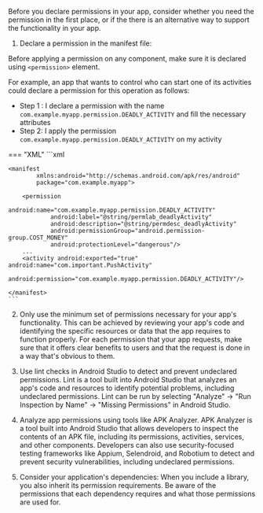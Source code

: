 Before you declare permissions in your app, consider whether you need the permission in the first place, or if the there is an alternative way to support the functionality in your app.

1. Declare a permission in the manifest file:

  Before applying a permission on any component, make sure it is declared using `<permission>` element.

  For example, an app that wants to control who can start one of its activities could declare a permission for this operation as follows:

  * Step 1 : I declare a permission with the name `com.example.myapp.permission.DEADLY_ACTIVITY` and fill the necessary attributes
  * Step 2: I apply the permission `com.example.myapp.permission.DEADLY_ACTIVITY` on my activity


=== "XML"
	```xml
	
	<manifest
	        xmlns:android="http://schemas.android.com/apk/res/android"
	        package="com.example.myapp">
	
	    <permission
	            android:name="com.example.myapp.permission.DEADLY_ACTIVITY"
	            android:label="@string/permlab_deadlyActivity"
	            android:description="@string/permdesc_deadlyActivity"
	            android:permissionGroup="android.permission-group.COST_MONEY"
	            android:protectionLevel="dangerous"/>
	    ...
	    <activity android:exported="true" android:name="com.important.PushActivity"
	              android:permission="com.example.myapp.permission.DEADLY_ACTIVITY"/>
	
	</manifest>
	```



2. Only use the minimum set of permissions necessary for your app's functionality. This can be achieved by reviewing your app's code and identifying the specific resources or data that the app requires to function properly.
   For each permission that your app requests, make sure that it offers clear benefits to users and that the request is done in a way that's obvious to them.
   
3. Use lint checks in Android Studio to detect and prevent undeclared permissions. Lint is a tool built into Android Studio that analyzes an app's code and resources to identify potential problems, including undeclared permissions. Lint can be run by selecting "Analyze" -> "Run Inspection by Name" -> "Missing Permissions" in Android Studio.
   
4. Analyze app permissions using tools like APK Analyzer. APK Analyzer is a tool built into Android Studio that allows developers to inspect the contents of an APK file, including its permissions, activities, services, and other components. Developers can also use security-focused testing frameworks like Appium, Selendroid, and Robotium to detect and prevent security vulnerabilities, including undeclared permissions.
   
5. Consider your application's dependencies: When you include a library, you also inherit its permission requirements. Be aware of the permissions that each dependency requires and what those permissions are used for.
